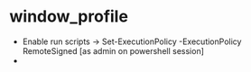 # window_profile
- Enable run scripts -> Set-ExecutionPolicy -ExecutionPolicy RemoteSigned [as admin on powershell session]
- 
